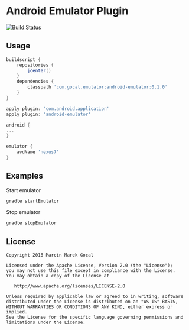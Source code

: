 Android Emulator Plugin
=======================

[![Build Status](https://travis-ci.org/gocal/android-emulator-plugin.png?branch=master)](https://travis-ci.org/gocal/android-emulator-plugin)

Usage
-----

```groovy
buildscript {
    repositories {
        jcenter()
    }
    dependencies {
        classpath 'com.gocal.emulator:android-emulator:0.1.0'
    }
}

apply plugin: 'com.android.application'
apply plugin: 'android-emulator'

android {
...
}

emulator {
    avdName 'nexus7'
}

```

Examples
--------

Start emulator

```groovy
gradle startEmulator
```

Stop emulator

```groovy
gradle stopEmulator
```

License
-------

    Copyright 2016 Marcin Marek Gocal

    Licensed under the Apache License, Version 2.0 (the "License");
    you may not use this file except in compliance with the License.
    You may obtain a copy of the License at

       http://www.apache.org/licenses/LICENSE-2.0

    Unless required by applicable law or agreed to in writing, software
    distributed under the License is distributed on an "AS IS" BASIS,
    WITHOUT WARRANTIES OR CONDITIONS OF ANY KIND, either express or implied.
    See the License for the specific language governing permissions and
    limitations under the License.